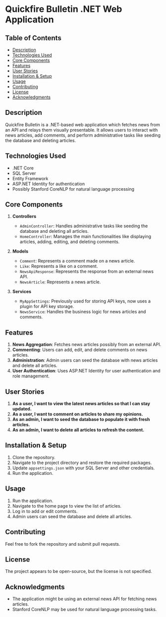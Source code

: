 # Quickfire Bulletin .NET Web Application

## Table of Contents
- [Description](#description)
- [Technologies Used](#technologies-used)
- [Core Components](#core-components)
- [Features](#features)
- [User Stories](#user-stories)
- [Installation & Setup](#installation--setup)
- [Usage](#usage)
- [Contributing](#contributing)
- [License](#license)
- [Acknowledgments](#acknowledgments)

## Description
Quickfire Bulletin is a .NET-based web application which fetches news from an API and relays them visually presentable. It allows users to interact with news articles, add comments, and perform administrative tasks like seeding the database and deleting articles.

## Technologies Used
- .NET Core
- SQL Server
- Entity Framework
- ASP.NET Identity for authentication
- Possibly Stanford CoreNLP for natural language processing

## Core Components
1. **Controllers**
    - `AdminController`: Handles administrative tasks like seeding the database and deleting all articles.
    - `HomeController`: Manages the main functionalities like displaying articles, adding, editing, and deleting comments.

2. **Models**
    - `Comment`: Represents a comment made on a news article.
    - `Like`: Represents a like on a comment.
    - `NewsApiResponse`: Represents the response from an external news API.
    - `NewsArticle`: Represents a news article.

3. **Services**
    - `MyAppSettings`: Previously used for storing API keys, now uses a plugin for API key storage.
    - `NewsService`: Handles the business logic for news articles and comments.

## Features
1. **News Aggregation**: Fetches news articles possibly from an external API.
2. **Commenting**: Users can add, edit, and delete comments on news articles.
3. **Administration**: Admin users can seed the database with news articles and delete all articles.
4. **User Authentication**: Uses ASP.NET Identity for user authentication and role management.

## User Stories
1. **As a user, I want to view the latest news articles so that I can stay updated.**
2. **As a user, I want to comment on articles to share my opinions.**
3. **As an admin, I want to seed the database to populate it with fresh articles.**
4. **As an admin, I want to delete all articles to refresh the content.**


## Installation & Setup
1. Clone the repository.
2. Navigate to the project directory and restore the required packages.
3. Update `appsettings.json` with your SQL Server and other credentials.
4. Run the application.

## Usage
1. Run the application.
2. Navigate to the home page to view the list of articles.
3. Log in to add or edit comments.
4. Admin users can seed the database and delete all articles.

## Contributing
Feel free to fork the repository and submit pull requests.

## License
The project appears to be open-source, but the license is not specified.

## Acknowledgments
- The application might be using an external news API for fetching news articles.
- Stanford CoreNLP may be used for natural language processing tasks.
